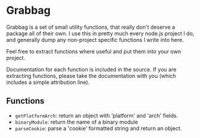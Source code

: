 Grabbag
=======

Grabbag is a set of small utility functions, that really don't deserve a package all of their own. I use this in pretty much every node.js project I do, and generally dump any non-project specific functions I write into here.

Feel free to extract functions where useful and put them into your own project.

Documentation for each function is included in the source. If you are extracting functions, please take the documentation with you (which includes a simple attribution line).

Functions
---------

 * `getPlatformArch`: return an object with 'platform' and 'arch' fields.
 * `binaryModule`: return the name  of a binary module
 * `parseCookie`: parse a 'cookie' formatted string and return an object.
